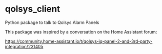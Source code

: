 # qolsys_client

Python package to talk to Qolsys Alarm Panels

This package was inspired by a conversation on the Home Assistant forum:

<https://community.home-assistant.io/t/qolsys-iq-panel-2-and-3rd-party-integration/231405>
